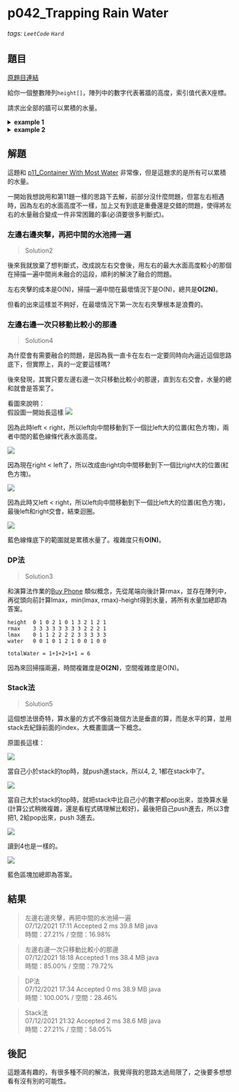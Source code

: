 # p042_Trapping Rain Water

###### tags: `LeetCode` `Hard`

## 題目
[原題目連結](https://leetcode.com/problems/trapping-rain-water/)  

給你一個整數陣列`height[]`，陣列中的數字代表著牆的高度，索引值代表X座標。

請求出全部的牆可以累積的水量。

<details><summary><b>example 1</b></summary>

![](https://i.imgur.com/BiVRaSi.png)

```
Input: height = [0,1,0,2,1,0,1,3,2,1,2,1]
Output: 6
```

黑色區塊代表牆，藍色區塊代表水，圖中最多可累積6格水，所以答案是6。

</details>

<details><summary><b>example 2</b></summary>

```
Input: height = [4,2,0,3,2,5]
Output: 9
```

</details>

## 解題
這題和 [p11_Container With Most Water](https://github.com/AndyChiangSH/LeetCode/tree/master/Problem/p011_ContainerWithMostWater) 非常像，但是這題求的是所有可以累積的水量。

一開始我想說用和第11題一樣的思路下去解，前部分沒什麼問題，但當左右相遇時，因為左右的水面高度不一樣，加上又有到底是重疊還是交錯的問題，使得將左右的水量融合變成一件非常困難的事(必須要很多判斷式)。

### 左邊右邊夾擊，再把中間的水池掃一遍
> Solution2

後來我就放棄了想判斷式，改成說左右交會後，用左右的最大水面高度較小的那個在掃描一遍中間尚未融合的這段，順利的解決了融合的問題。

左右夾擊的成本是O(N)，掃描一遍中間在最壞情況下是O(N)，總共是**O(2N)**。

但看的出來這樣並不夠好，在最壞情況下第一次左右夾擊根本是浪費的。

### 左邊右邊一次只移動比較小的那邊
> Solution4

為什麼會有需要融合的問題，是因為我一直卡在左右一定要同時向內逼近這個思路底下，但實際上，真的一定要這樣嗎?

後來發現，其實只要左邊右邊一次只移動比較小的那邊，直到左右交會，水量的總和就會是答案了。

看圖來說明：  
假設圖一開始長這樣
![](https://i.imgur.com/mCtVHYu.jpg)

因為此時left < right，所以left向中間移動到下一個比left大的位置(紅色方塊)，兩者中間的藍色線條代表水面高度。

![](https://i.imgur.com/qlyPeV9.jpg)

因為現在right < left了，所以改成由right向中間移動到下一個比right大的位置(紅色方塊)。

![](https://i.imgur.com/LZ0vZkZ.jpg)

因為此時又left < right，所以left向中間移動到下一個比left大的位置(紅色方塊)，最後left和right交會，結束迴圈。

![](https://i.imgur.com/KpELWJA.jpg)

藍色線條底下的範圍就是累積水量了。複雜度只有**O(N)**。

### DP法
> Solution3

和演算法作業的[Buy Phone](https://github.com/AndyChiangSH/1092_Algorithm/tree/master/src/hw07) 類似概念，先從尾端向後計算rmax，並存在陣列中，再從頭向前計算lmax，min(lmax, rmax)-height得到水量，將所有水量加總即為答案。

```
height  0 1 0 2 1 0 1 3 2 1 2 1
rmax    3 3 3 3 3 3 3 3 2 2 2 1
lmax    0 1 1 2 2 2 2 3 3 3 3 3
water   0 0 1 0 1 2 1 0 0 1 0 0

totalWater = 1+1+2+1+1 = 6
```

因為來回掃描兩遍，時間複雜度是**O(2N)**，空間複雜度是O(N)。

### Stack法
> Solution5

這個想法很奇特，算水量的方式不像前幾個方法是垂直的算，而是水平的算，並用stack去紀錄前面的index，大概畫圖講一下概念。

原圖長這樣：

![](https://i.imgur.com/H1gnsVY.jpg)

當自己小於stack的top時，就push進stack，所以4, 2, 1都在stack中了。

![](https://i.imgur.com/ro6xU5T.jpg)

當自己大於stack的top時，就把stack中比自己小的數字都pop出來，並換算水量(計算公式稍微複雜，還是看程式碼理解比較好)，最後把自己push進去，所以3會把1, 2給pop出來，push 3進去。

![](https://i.imgur.com/1U3dMiQ.jpg)

讀到4也是一樣的。

![](https://i.imgur.com/sHCr6pk.jpg)

藍色區塊加總即為答案。

## 結果
> 左邊右邊夾擊，再把中間的水池掃一遍  
> 07/12/2021 17:11	Accepted	2 ms	39.8 MB	java  
> 時間：27.21% / 空間：16.98%

> 左邊右邊一次只移動比較小的那邊  
> 07/12/2021 18:18	Accepted	1 ms	38.4 MB	java  
> 時間：85.00% / 空間：79.72%

> DP法  
> 07/12/2021 17:34	Accepted	0 ms	38.9 MB	java  
> 時間：100.00% / 空間：28.46%

> Stack法  
> 07/12/2021 21:32	Accepted	2 ms	38.6 MB	java  
> 時間：27.21% / 空間：58.05%

## 後記
這題滿有趣的，有很多種不同的解法，我覺得我的思路太過局限了，之後要多想想看有沒有別的可能性。